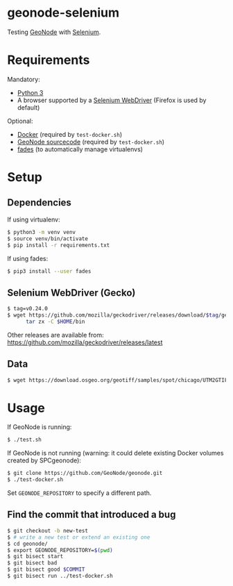 # geonode-selenium

Testing [GeoNode](http://geonode.org/) with [Selenium](https://www.seleniumhq.org/).

# Requirements

Mandatory:
 - [Python 3](https://www.python.org/)
 - A browser supported by a [Selenium WebDriver](https://www.seleniumhq.org/projects/webdriver/) (Firefox is used by default)

Optional:
 - [Docker](https://www.docker.com/) (required by `test-docker.sh`)
 - [GeoNode sourcecode](https://github.com/GeoNode/geonode) (required by `test-docker.sh`)
 - [fades](https://github.com/PyAr/fades) (to automatically manage virtualenvs)

# Setup

## Dependencies

If using virtualenv:

```bash
$ python3 -m venv venv
$ source venv/bin/activate
$ pip install -r requirements.txt
```

If using fades:

```bash
$ pip3 install --user fades
```

## Selenium WebDriver (Gecko)

```bash
$ tag=v0.24.0
$ wget https://github.com/mozilla/geckodriver/releases/download/$tag/geckodriver-$tag-linux64.tar.gz -O- |
      tar zx -C $HOME/bin
```

Other releases are available from: https://github.com/mozilla/geckodriver/releases/latest

## Data

```bash
$ wget https://download.osgeo.org/geotiff/samples/spot/chicago/UTM2GTIF.TIF -P data
```

# Usage

If GeoNode is running:

```bash
$ ./test.sh
```

If GeoNode is not running (warning: it could delete existing Docker volumes created by SPCgeonode):
```bash
$ git clone https://github.com/GeoNode/geonode.git
$ ./test-docker.sh
```

Set `GEONODE_REPOSITORY` to specify a different path.

## Find the commit that introduced a bug

```bash
$ git checkout -b new-test
$ # write a new test or extend an existing one
$ cd geonode/
$ export GEONODE_REPOSITORY=$(pwd)
$ git bisect start
$ git bisect bad
$ git bisect good $COMMIT
$ git bisect run ../test-docker.sh
```
